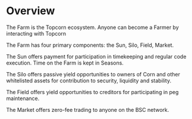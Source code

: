 # Overview

The Farm is the Topcorn ecosystem. Anyone can become a Farmer by interacting with Topcorn

The Farm has four primary components: the Sun, Silo, Field, Market.

The Sun offers payment for participation in timekeeping and regular code execution. Time on the Farm is kept in Seasons.

The Silo offers passive yield opportunities to owners of Corn and other whitelisted assets for  contribution to security, liquidity and stability.

The Field offers yield opportunities to creditors for participating in peg maintenance.

The Market offers zero-fee trading to anyone on the BSC network.
